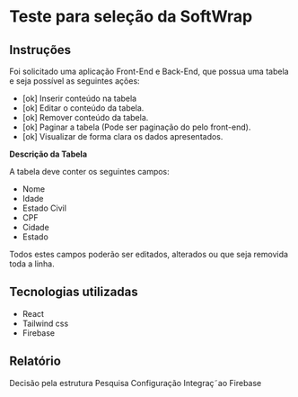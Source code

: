 # Teste para seleção da SoftWrap

## Instruções
Foi solicitado uma aplicação Front-End e Back-End, que possua uma tabela e seja possível as seguintes ações:
- [ok] Inserir conteúdo na tabela
- [ok] Editar o conteúdo da tabela.
- [ok] Remover conteúdo da tabela.
- [ok] Paginar a tabela (Pode ser paginação do pelo front-end).
- [ok] Visualizar de forma clara os dados apresentados.


**Descrição da Tabela**

A tabela deve conter os seguintes campos:
-  Nome
- Idade
- Estado Civil
- CPF
- Cidade
- Estado

Todos estes campos poderão ser editados, alterados ou que seja removida toda a linha.

## Tecnologias utilizadas
 - React
 - Tailwind css
 - Firebase


 ## Relatório ## 

 Decisão pela estrutura
 Pesquisa 
 Configuração
 Integraç˜ao Firebase